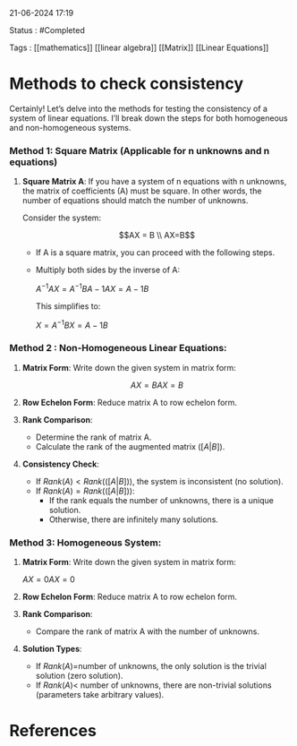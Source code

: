 
21-06-2024 17:19

Status : #Completed 

Tags : [[mathematics]] [[linear algebra]] [[Matrix]] [[Linear Equations]]

# Methods to check consistency

Certainly! Let’s delve into the methods for testing the consistency of a system of linear equations. I’ll break down the steps for both homogeneous and non-homogeneous systems.

### Method 1: Square Matrix (Applicable for n unknowns and n equations)

1. **Square Matrix A**: If you have a system of n equations with n unknowns, the matrix of coefficients (A) must be square. In other words, the number of equations should match the number of unknowns.
    
    Consider the system:
    
    $$AX = B \\ AX=B$$ 

    
    - If A is a square matrix, you can proceed with the following steps.
    - Multiply both sides by the inverse of A:
        
        $A^{-1}AX = A^{-1}BA−1AX=A−1B$
        
        This simplifies to:
        
        $X = A^{-1}BX=A−1B$
        

### Method 2 : Non-Homogeneous Linear Equations:

1. **Matrix Form**: Write down the given system in matrix form:
    
    $$AX = BAX=B$$
    
2. **Row Echelon Form**: Reduce matrix A to row echelon form.
3. **Rank Comparison**:
    - Determine the rank of matrix A.
    - Calculate the rank of the augmented matrix $([A | B]).$ 
4. **Consistency Check**:
    - If $Rank(A) < Rank(([A | B]))$, the system is inconsistent (no solution).
    - If $Rank(A) = Rank(([A | B]))$:
        - If the rank equals the number of unknowns, there is a unique solution.
        - Otherwise, there are infinitely many solutions.

### Method 3: Homogeneous System:

1. **Matrix Form**: Write down the given system in matrix form:
    
    $AX = 0AX=0$
    
2. **Row Echelon Form**: Reduce matrix A to row echelon form.
3. **Rank Comparison**:
    - Compare the rank of matrix A with the number of unknowns.
4. **Solution Types**:
    - If $Rank(A) =$number of unknowns, the only solution is the trivial solution (zero solution).
    - If $Rank(A) <$ number of unknowns, there are non-trivial solutions (parameters take arbitrary values).




# References

